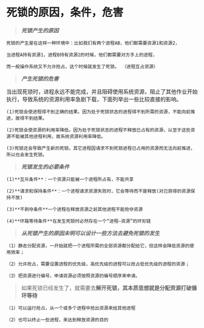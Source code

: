 # 死锁的原因，条件，危害

>***死锁产生的原因***

    死锁的产生是在这样一种环境中：比如我们有两个进程AB，他们都需要资源1和资源2，

    当进程A持有资源1，进程B持有资源2的时候，他们都需要对方手上的进程，

    而一般操作系统又不允许抢占，这个时候就发生了死锁。 （进程互占资源）

>***产生死锁的危害***

当出现死锁时，进程永远不能完成，并且阻碍使用系统资源，阻止了其他作业开始执行，导致系统的资源利用率急剧下载，下面列举出一些比较直接的影响。

    (1)死锁会使进程得不到正确的结果。因为处于死锁状态的进程得不到所需的资源，不能向前推进，故得不到结果。

    (2)死锁会使资源的利用率降低。因为处于死锁状态的进程不释放已占有的资源，以至于这些资源不能被其他进程利用，故系统资源利用率降低。

    (3)死锁还会导致产生新的死锁。其它进程因请求不到死锁进程已占用的资源而无法向前推进，所以也会发生死锁。

>***死锁发生的必要条件***

    (1)**互斥条件**：一个资源只能被一个进程所占有，不能共享

    (2)**请求和保持条件**：一个进程请求资源失败时，它会等待而不是释放(对已获得的资源保持不放)

    (3)**不剥夺条件**一个进程在释放资源之前其他进程不能抢夺资源

    (4)**环路等待条件**在发生死锁时必然存在一个“进程—资源”的环形链

>***从死锁产生的原因未明可以设计一些方法去避免死锁的发生***

    （1）静态分配资源，一开始就把一个进程所需的全部资源都分配给它，但这样会降低资源的使用效率；

    （2）允许抢占，需要设置进程的优先级，高优先级的进程可以抢占低优先级的进程的资源；

    （3）把资源进行编号，申请资源必须按照资源的编号顺序来申请。

>如果死锁已经发生了，就需要去**解开死锁，其本质思想就是分配资源打破循环等待**

    （1）可以运行抢占，从一个或多个进程中抢出资源来给其他进程

    （2）也可以终止一些进程，来达到释放资源的目的
